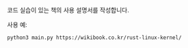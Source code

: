 코드 실습이 있는 책의 사용 설명서를 작성합니다.

사용 예:
```
python3 main.py https://wikibook.co.kr/rust-linux-kernel/
```
